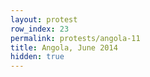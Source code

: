 ```yaml
---
layout: protest
row_index: 23
permalink: protests/angola-11
title: Angola, June 2014
hidden: true
---
```

